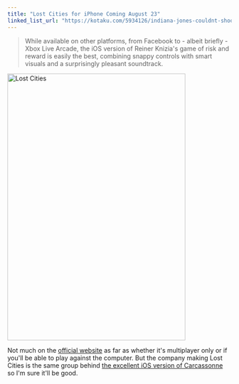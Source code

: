 ```yaml
---
title: "Lost Cities for iPhone Coming August 23"
linked_list_url: "https://kotaku.com/5934126/indiana-jones-couldnt-shoot-his-way-out-of-this-expedition"
---
```

<blockquote><p>
  While available on other platforms, from Facebook to - albeit briefly - Xbox Live Arcade, the iOS version of Reiner Knizia's game of risk and reward is easily the best, combining snappy controls with smart visuals and a surprisingly pleasant soundtrack.
</p></blockquote>
<p><a href="https://chrisenns.com/wp-content/uploads/2012/08/GameEnded_en.jpg"><img src="https://chrisenns.com/wp-content/uploads/2012/08/GameEnded_en-400x600.jpg" alt="Lost Cities" title="Lost Cities" width="400" height="600" class="aligncenter size-large wp-image-20658" /></a></p>
<p>Not much on the <a href="https://lostcitiesapp.com">official website</a> as far as whether it's multiplayer only or if you'll be able to play against the computer. But the company making Lost Cities is the same group behind <a href="https://target.georiot.com/Proxy.ashx?grid=9646&id=6PFrOqNV4B8&offerid=162397&type=3&subid=0&tmpid=3664&RD_PARM1=http%253A%252F%252Fitunes.apple.com%252Fca%252Fapp%252Fcarcassonne%252Fid375295479%253Fmt%253D8%2526uo%253D4%2526partnerId%253D30" target="itunes_store">the excellent iOS version of Carcassonne</a> so I'm sure it'll be good.</p>
